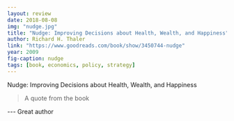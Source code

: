 ```yaml
---
layout: review
date: 2018-08-08
img: "nudge.jpg"
title: "Nudge: Improving Decisions about Health, Wealth, and Happiness"
author: Richard H. Thaler
link: "https://www.goodreads.com/book/show/3450744-nudge"
year: 2009
fig-caption: nudge
tags: [book, economics, policy, strategy]
---
```


Nudge: Improving Decisions about Health, Wealth, and Happiness

> A quote from the book

--- Great author
